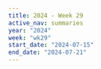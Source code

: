 ```yaml
---
title: 2024 - Week 29
active_nav: summaries
year: "2024"
week: "wk29"
start_date: "2024-07-15"
end_date: "2024-07-21"
---
```

